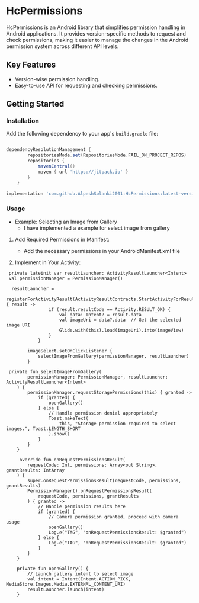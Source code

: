 # HcPermissions

HcPermissions is an Android library that simplifies permission handling in Android applications. It
provides version-specific methods to request and check permissions, making it easier to manage the
changes in the Android permission system across different API levels.

## Key Features

- Version-wise permission handling.
- Easy-to-use API for requesting and checking permissions.

## Getting Started

### Installation

Add the following dependency to your app's `build.gradle` file:

```gradle

dependencyResolutionManagement {
		repositoriesMode.set(RepositoriesMode.FAIL_ON_PROJECT_REPOS)
		repositories {
			mavenCentral()
			maven { url 'https://jitpack.io' }
		}
	}

implementation 'com.github.AlpeshSolanki2001:HcPermissions:latest-version'
```

### Usage

- Example: Selecting an Image from Gallery
    - I have implemented a example for select image from gallery

1. Add Required Permissions in Manifest:
    - Add the necessary permissions in your AndroidManifest.xml file

2. Implement in Your Activity:

```
 private lateinit var resultLauncher: ActivityResultLauncher<Intent>
 val permissionManager = PermissionManager()
 
  resultLauncher =
            registerForActivityResult(ActivityResultContracts.StartActivityForResult()) { result ->
                if (result.resultCode == Activity.RESULT_OK) {
                    val data: Intent? = result.data
                    val imageUri = data?.data  // Get the selected image URI
                    Glide.with(this).load(imageUri).into(imageView)
                }
            }

        imageSelect.setOnClickListener {
            selectImageFromGallery(permissionManager, resultLauncher)
        }
 
 private fun selectImageFromGallery(
        permissionManager: PermissionManager, resultLauncher: ActivityResultLauncher<Intent>
    ) {
        permissionManager.requestStoragePermissions(this) { granted ->
            if (granted) {
                openGallery()
            } else {
                // Handle permission denial appropriately
                Toast.makeText(
                    this, "Storage permission required to select images.", Toast.LENGTH_SHORT
                ).show()
            }
        }
    }
    
     override fun onRequestPermissionsResult(
        requestCode: Int, permissions: Array<out String>, grantResults: IntArray
    ) {
        super.onRequestPermissionsResult(requestCode, permissions, grantResults)
        PermissionManager().onRequestPermissionsResult(
            requestCode, permissions, grantResults
        ) { granted ->
            // Handle permission results here
            if (granted) {
                // Camera permission granted, proceed with camera usage
                openGallery()
                Log.e("TAG", "onRequestPermissionsResult: $granted")
            } else {
                Log.e("TAG", "onRequestPermissionsResult: $granted")
            }
        }
    }

    private fun openGallery() {
        // Launch gallery intent to select image
        val intent = Intent(Intent.ACTION_PICK, MediaStore.Images.Media.EXTERNAL_CONTENT_URI)
        resultLauncher.launch(intent)
    }
 
```


